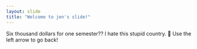 ```yaml
---
layout: slide
title: "Welcome to jen's slide!"
---
```

Six thousand dollars for one semester?? I hate this stupid country. :tada:
Use the left arrow to go back!
